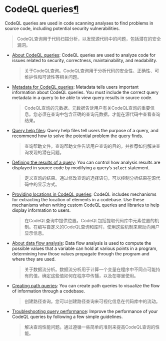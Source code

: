 # CodeQL queries[¶](https://codeql.github.com/docs/writing-codeql-queries/codeql-queries/#codeql-queries)



CodeQL queries are used in code scanning analyses to find problems in source code, including potential security vulnerabilities.

> CodeQL查询用于代码扫描分析，以发现源代码中的问题，包括潜在的安全漏洞。

* [About CodeQL queries](https://codeql.github.com/docs/writing-codeql-queries/about-codeql-queries/): CodeQL queries are used to analyze code for issues related to security, correctness, maintainability, and readability.

    > 关于CodeQL查询。CodeQL查询用于分析代码的安全性、正确性、可维护性和可读性等相关问题。

* [Metadata for CodeQL queries](https://codeql.github.com/docs/writing-codeql-queries/metadata-for-codeql-queries/): Metadata tells users important information about CodeQL queries. You must include the correct query metadata in a query to be able to view query results in source code.

    > CodeQL查询的元数据。元数据告诉用户有关CodeQL查询的重要信息。您必须在查询中包含正确的查询元数据，才能在源代码中查看查询结果。

* [Query help files](https://codeql.github.com/docs/writing-codeql-queries/query-help-files/): Query help files tell users the purpose of a query, and recommend how to solve the potential problem the query finds.

    > 查询帮助文件。查询帮助文件告诉用户查询的目的，并推荐如何解决查询发现的潜在问题。

* [Defining the results of a query](https://codeql.github.com/docs/writing-codeql-queries/defining-the-results-of-a-query/): You can control how analysis results are displayed in source code by modifying a query’s `select` statement.

    > 定义查询的结果。通过修改查询的选择语句，可以控制分析结果在源代码中的显示方式。

* [Providing locations in CodeQL queries](https://codeql.github.com/docs/writing-codeql-queries/providing-locations-in-codeql-queries/): CodeQL includes mechanisms for extracting the location of elements in a codebase. Use these mechanisms when writing custom CodeQL queries and libraries to help display information to users.

    > 在CodeQL查询中提供位置。CodeQL包括提取代码库中元素位置的机制。在编写自定义的CodeQL查询和库时，使用这些机制来帮助向用户显示信息。

* [About data flow analysis](https://codeql.github.com/docs/writing-codeql-queries/about-data-flow-analysis/): Data flow analysis is used to compute the possible values that a variable can hold at various points in a program, determining how those values propagate through the program and where they are used.

    > 关于数据流分析。数据流分析用于计算一个变量在程序中不同点可能持有的值，确定这些值如何在程序中传播，以及在哪里使用。

* [Creating path queries](https://codeql.github.com/docs/writing-codeql-queries/creating-path-queries/): You can create path queries to visualize the flow of information through a codebase.

    > 创建路径查询。您可以创建路径查询来可视化信息在代码库中的流动。

* [Troubleshooting query performance](https://codeql.github.com/docs/writing-codeql-queries/troubleshooting-query-performance/): Improve the performance of your CodeQL queries by following a few simple guidelines.

    > 解决查询性能问题。通过遵循一些简单的准则来提高CodeQL查询的性能。